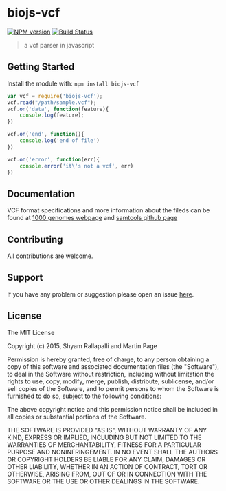 # biojs-vcf

[![NPM version](http://img.shields.io/npm/v/biojs-vcf.svg)](https://www.npmjs.org/package/biojs-vcf)
[![Build Status](https://secure.travis-ci.org/shyamrallapalli/biojs-vcf.png?branch=master)](http://travis-ci.org/shyamrallapalli/biojs-vcf)

> a vcf parser in javascript

## Getting Started
Install the module with: `npm install biojs-vcf`

```javascript
var vcf = require('biojs-vcf');
vcf.read("/path/sample.vcf");
vcf.on('data', function(feature){
    console.log(feature);
})

vcf.on('end', function(){
    console.log('end of file')
})

vcf.on('error', function(err){
    console.error('it\'s not a vcf', err)
})

```

## Documentation
VCF format specifications and more information about the fileds can be found at
[1000 genomes webpage](http://www.1000genomes.org/wiki/analysis/variant%20call%20format/vcf-variant-call-format-version-41) and
[samtools github page](https://github.com/samtools/hts-specs)

## Contributing

All contributions are welcome.

## Support

If you have any problem or suggestion please open an issue [here](https://github.com/shyamrallapalli/biojs-vcf/issues).

## License 

The MIT License

Copyright (c) 2015, Shyam Rallapalli and Martin Page

Permission is hereby granted, free of charge, to any person
obtaining a copy of this software and associated documentation
files (the "Software"), to deal in the Software without
restriction, including without limitation the rights to use,
copy, modify, merge, publish, distribute, sublicense, and/or sell
copies of the Software, and to permit persons to whom the
Software is furnished to do so, subject to the following
conditions:

The above copyright notice and this permission notice shall be
included in all copies or substantial portions of the Software.

THE SOFTWARE IS PROVIDED "AS IS", WITHOUT WARRANTY OF ANY KIND,
EXPRESS OR IMPLIED, INCLUDING BUT NOT LIMITED TO THE WARRANTIES
OF MERCHANTABILITY, FITNESS FOR A PARTICULAR PURPOSE AND
NONINFRINGEMENT. IN NO EVENT SHALL THE AUTHORS OR COPYRIGHT
HOLDERS BE LIABLE FOR ANY CLAIM, DAMAGES OR OTHER LIABILITY,
WHETHER IN AN ACTION OF CONTRACT, TORT OR OTHERWISE, ARISING
FROM, OUT OF OR IN CONNECTION WITH THE SOFTWARE OR THE USE OR
OTHER DEALINGS IN THE SOFTWARE.
